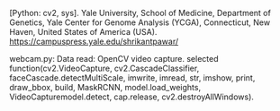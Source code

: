 [Python: cv2, sys].
Yale University, School of Medicine, Department of Genetics, Yale Center for Genome Analysis (YCGA), Connecticut,  New Haven, United States of America (USA).
https://campuspress.yale.edu/shrikantpawar/

webcam.py: Data read: OpenCV video capture.
selected function(cv2.VideoCapture, cv2.CascadeClassifier, faceCascade.detectMultiScale, imwrite, imread, str, imshow, print, draw_bbox, build, MaskRCNN, model.load_weights, VideoCapturemodel.detect, cap.release, cv2.destroyAllWindows).
